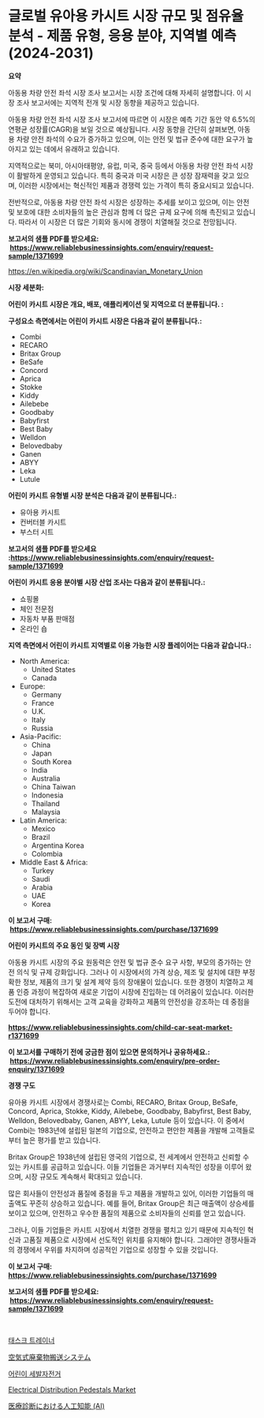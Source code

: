 <p><h1>글로벌 유아용 카시트 시장 규모 및 점유율 분석 - 제품 유형, 응용 분야, 지역별 예측 (2024-2031)</h1></p><p><strong>요약</strong></p>
<p><p>아동용 차량 안전 좌석 시장 조사 보고서는 시장 조건에 대해 자세히 설명합니다. 이 시장 조사 보고서에는 지역적 전개 및 시장 동향을 제공하고 있습니다.</p><p>아동용 차량 안전 좌석 시장 조사 보고서에 따르면 이 시장은 예측 기간 동안 약 6.5%의 연평균 성장률(CAGR)을 보일 것으로 예상됩니다. 시장 동향을 간단히 살펴보면, 아동용 차량 안전 좌석의 수요가 증가하고 있으며, 이는 안전 및 법규 준수에 대한 요구가 높아지고 있는 데에서 유래하고 있습니다.</p><p>지역적으로는 북미, 아시아태평양, 유럽, 미국, 중국 등에서 아동용 차량 안전 좌석 시장이 활발하게 운영되고 있습니다. 특히 중국과 미국 시장은 큰 성장 잠재력을 갖고 있으며, 이러한 시장에서는 혁신적인 제품과 경쟁력 있는 가격이 특히 중요시되고 있습니다.</p><p>전반적으로, 아동용 차량 안전 좌석 시장은 성장하는 추세를 보이고 있으며, 이는 안전 및 보호에 대한 소비자들의 높은 관심과 함께 더 많은 규제 요구에 의해 촉진되고 있습니다. 따라서 이 시장은 더 많은 기회와 동시에 경쟁이 치열해질 것으로 전망됩니다.</p></p>
<p><strong>보고서의 샘플 PDF를 받으세요: &nbsp;<a href="https://www.reliablebusinessinsights.com/enquiry/request-sample/1371699">https://www.reliablebusinessinsights.com/enquiry/request-sample/1371699</a></strong></p>
<p><a href="https://en.wikipedia.org/wiki/Scandinavian_Monetary_Union">https://en.wikipedia.org/wiki/Scandinavian_Monetary_Union</a></p>
<p><strong>시장 세분화:</strong></p>
<p><strong> 어린이 카시트 시장은 개요, 배포, 애플리케이션 및 지역으로 더 분류됩니다. :</strong></p>
<p><strong>구성요소 측면에서는 어린이 카시트 시장은 다음과 같이 분류됩니다.:</strong></p>
<p><ul><li>Combi</li><li>RECARO</li><li>Britax Group</li><li>BeSafe</li><li>Concord</li><li>Aprica</li><li>Stokke</li><li>Kiddy</li><li>Ailebebe</li><li>Goodbaby</li><li>Babyfirst</li><li>Best Baby</li><li>Welldon</li><li>Belovedbaby</li><li>Ganen</li><li>ABYY</li><li>Leka</li><li>Lutule</li></ul></p>
<p><strong> 어린이 카시트 유형별 시장 분석은 다음과 같이 분류됩니다.:</strong></p>
<p><ul><li>유아용 카시트</li><li>컨버터블 카시트</li><li>부스터 시트</li></ul></p>
<p><strong>보고서의 샘플 PDF를 받으세요 :<a href="https://www.reliablebusinessinsights.com/enquiry/request-sample/1371699">https://www.reliablebusinessinsights.com/enquiry/request-sample/1371699</a></strong></p>
<p><strong> 어린이 카시트 응용 분야별 시장 산업 조사는 다음과 같이 분류됩니다.:</strong></p>
<p><ul><li>쇼핑몰</li><li>체인 전문점</li><li>자동차 부품 판매점</li><li>온라인 숍</li></ul></p>
<p><strong>지역 측면에서 어린이 카시트 지역별로 이용 가능한 시장 플레이어는 다음과 같습니다.:</strong></p>
<p><ul>
    <li>
        North America:
        <ul>
            <li>United States</li>
            <li>Canada</li>
        </ul>
    </li>
    <li>
        Europe:
        <ul>
            <li>Germany</li>
            <li>France</li>
            <li>U.K.</li>
            <li>Italy</li>
            <li>Russia</li>
        </ul>
    </li>
    <li>
        Asia-Pacific:
        <ul>
            <li>China</li>
            <li>Japan</li>
            <li>South Korea</li>
            <li>India</li>
            <li>Australia</li>
            <li>China Taiwan</li>
            <li>Indonesia</li>
            <li>Thailand</li>
            <li>Malaysia</li>
        </ul>
    </li>
    <li>
        Latin America:
        <ul>
            <li>Mexico</li>
            <li>Brazil</li>
            <li>Argentina Korea</li>
            <li>Colombia</li>
        </ul>
    </li>
    <li>
        Middle East & Africa:
        <ul>
            <li>Turkey</li>
            <li>Saudi</li>
            <li>Arabia</li>
            <li>UAE</li>
            <li>Korea</li>
        </ul>
    </li>
    </ul></p>
<p><strong>이 보고서 구매: &nbsp;<a href="https://www.reliablebusinessinsights.com/purchase/1371699">https://www.reliablebusinessinsights.com/purchase/1371699</a></strong></p>
<p><strong>어린이 카시트의 주요 동인 및 장벽 시장</strong></p>
<p><p>아동용 카시트 시장의 주요 원동력은 안전 및 법규 준수 요구 사항, 부모의 증가하는 안전 의식 및 규제 강화입니다. 그러나 이 시장에서의 가격 상승, 제조 및 설치에 대한 부정확한 정보, 제품의 크기 및 설계 제약 등의 장애물이 있습니다. 또한 경쟁이 치열하고 제품 인증 과정이 복잡하여 새로운 기업이 시장에 진입하는 데 어려움이 있습니다. 이러한 도전에 대처하기 위해서는 고객 교육을 강화하고 제품의 안전성을 강조하는 데 중점을 두어야 합니다.</p></p>
<p><strong><a href="https://www.reliablebusinessinsights.com/child-car-seat-market-r1371699">https://www.reliablebusinessinsights.com/child-car-seat-market-r1371699</a></strong></p>
<p><strong>이 보고서를 구매하기 전에 궁금한 점이 있으면 문의하거나 공유하세요.: &nbsp;<a href="https://www.reliablebusinessinsights.com/enquiry/pre-order-enquiry/1371699">https://www.reliablebusinessinsights.com/enquiry/pre-order-enquiry/1371699</a></strong></p>
<p><strong>경쟁 구도</strong></p>
<p><p>유아용 카시트 시장에서 경쟁사로는 Combi, RECARO, Britax Group, BeSafe, Concord, Aprica, Stokke, Kiddy, Ailebebe, Goodbaby, Babyfirst, Best Baby, Welldon, Belovedbaby, Ganen, ABYY, Leka, Lutule 등이 있습니다. 이 중에서 Combi는 1983년에 설립된 일본의 기업으로, 안전하고 편안한 제품을 개발해 고객들로부터 높은 평가를 받고 있습니다.</p><p>Britax Group은 1938년에 설립된 영국의 기업으로, 전 세계에서 안전하고 신뢰할 수 있는 카시트를 공급하고 있습니다. 이들 기업들은 과거부터 지속적인 성장을 이루어 왔으며, 시장 규모도 계속해서 확대되고 있습니다. </p><p>많은 회사들이 안전성과 품질에 중점을 두고 제품을 개발하고 있어, 이러한 기업들의 매출액도 꾸준히 상승하고 있습니다. 예를 들어, Britax Group은 최근 매출액이 상승세를 보이고 있으며, 안전하고 우수한 품질의 제품으로 소비자들의 신뢰를 얻고 있습니다.</p><p>그러나, 이들 기업들은 카시트 시장에서 치열한 경쟁을 펼치고 있기 때문에 지속적인 혁신과 고품질 제품으로 시장에서 선도적인 위치를 유지해야 합니다. 그래야만 경쟁사들과의 경쟁에서 우위를 차지하며 성공적인 기업으로 성장할 수 있을 것입니다.</p></p>
<p><strong>이 보고서 구매: &nbsp; <a href="https://www.reliablebusinessinsights.com/purchase/1371699">https://www.reliablebusinessinsights.com/purchase/1371699</a></strong></p>
<p><strong>보고서의 샘플 PDF를 받으세요: &nbsp;<a href="https://www.reliablebusinessinsights.com/enquiry/request-sample/1371699">https://www.reliablebusinessinsights.com/enquiry/request-sample/1371699</a></strong><strong></strong></p>
<p>&nbsp;</p>
<p><p><a href="https://medium.com/@rickymetzdvm/%EA%B8%80%EB%A1%9C%EB%B2%8C-%ED%83%9C%EC%8A%A4%ED%81%AC-%ED%8A%B8%EB%A0%88%EC%9D%B4%EB%84%88-%EC%8B%9C%EC%9E%A5-%EA%B7%9C%EB%AA%A8-%EB%B0%8F-%EC%8B%9C%EC%9E%A5-%EB%8F%99%ED%96%A5-%EB%B6%84%EC%84%9D-%EC%A7%80%EC%97%AD%EB%B3%84-%EC%A0%84%EB%A7%9D-%EA%B2%BD%EC%9F%81-%EC%A0%84%EB%9E%B5-%EC%98%88%EC%B8%A1-2024%EB%85%84%EB%B6%80%ED%84%B0-2031%EB%85%84%EA%B9%8C%EC%A7%80%EC%9D%98-%EA%B8%B0%EA%B0%84%EC%97%90-%EB%8C%80%ED%95%B4-644d8b951c66">태스크 트레이너</a></p><p><a href="https://medium.com/@josephmiller1959/%E6%AC%A1%E3%81%AE%E6%96%87%E7%AB%A0%E3%82%92%E6%97%A5%E6%9C%AC%E8%AA%9E%E3%81%AB%E7%BF%BB%E8%A8%B3%E3%81%97%E3%81%A6%E3%81%8F%E3%81%A0%E3%81%95%E3%81%84-%E6%B0%97%E5%9C%A7%E5%BB%83%E6%A3%84%E7%89%A9%E8%BC%B8%E9%80%81%E3%82%B7%E3%82%B9%E3%83%86%E3%83%A0%E5%B8%82%E5%A0%B4%E3%81%AE%E6%B4%9E%E5%AF%9F-%E5%B8%82%E5%A0%B4%E5%8B%95%E5%90%91-%E6%88%90%E9%95%B7-2024%E5%B9%B4%E3%81%8B%E3%82%892031%E5%B9%B4%E3%81%BE%E3%81%A7%E3%81%AE%E4%BA%88%E6%B8%AC-c161d1f2a789">空気式廃棄物搬送システム</a></p><p><a href="https://github.com/sougarounis/Market-Research-Report-List-4/blob/main/1024935137201.md">어린이 세발자전거</a></p><p><a href="https://issuu.com/reportprime-2/docs/electrical-distribution-pedestals-market-size-2030">Electrical Distribution Pedestals Market</a></p><p><a href="https://medium.com/@josephmiller1959/%E4%BA%BA%E5%B7%A5%E7%9F%A5%E8%83%BD-ai-%E3%81%AB%E3%82%88%E3%82%8B%E5%8C%BB%E7%99%82%E8%A8%BA%E6%96%AD%E5%B8%82%E5%A0%B4-%E7%A8%AE%E9%A1%9E-%E3%82%A2%E3%83%97%E3%83%AA%E3%82%B1%E3%83%BC%E3%82%B7%E3%83%A7%E3%83%B3-%E3%81%8A%E3%82%88%E3%81%B3%E5%9C%B0%E7%90%86%E3%81%AB%E9%96%A2%E3%81%99%E3%82%8B%E5%8C%85%E6%8B%AC%E7%9A%84%E8%A9%95%E4%BE%A1-e4a77ee937e4">医療診断における人工知能 (AI)</a></p></p>